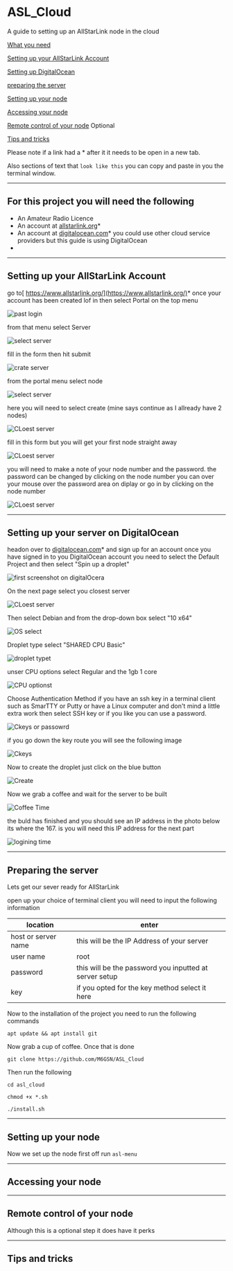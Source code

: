 # ASL_Cloud
A guide to setting up an AllStarLink node in the cloud

 [What you need](#needed)

 [Setting up your AllStarLink Account](#asl)

 [Setting up DigitalOcean](#do)

 [preparing the server](#prep)

 [Setting up your node](#node)

 [Accessing your node](#access)

 [Remote control of your node](#control) Optional

 [Tips and tricks](#tips)





Please note if a link had a * after it it needs to be open in a new tab.

Also sections of text that `look like this` you can copy and paste in you the terminal window.
___
##  <a name="needed"></a>For this project you will need the following


  * An Amateur Radio Licence
  * An account at [allstarlink.org](https://www.allstarlink.org/)*
  * An account at [digitalocean.com](https://www.digitalocean.com/)* you could use other cloud service providers but this guide is using DigitalOcean
  * 
___
## <a name="asl">Setting up your AllStarLink Account

go to[ https://www.allstarlink.org/](https://www.allstarlink.org/)* once your account has been created lof in then select Portal on the top menu 

![past login](https://m6gsn.co.uk/git/2_asl/asl01.png)

from that menu select Server

![select server](https://m6gsn.co.uk/git/2_asl/asl02.png)

fill in the form then hit submit

![crate server](https://m6gsn.co.uk/git/2_asl/asl03.png)

from the portal menu select node

![select server](https://m6gsn.co.uk/git/2_asl/asl02.png)

here you will need to select create (mine says continue as I allready have 2 nodes)

![CLoest server](https://m6gsn.co.uk/git/2_asl/asl04.png)

fill in this form but you will get your first node straight away

![CLoest server](https://m6gsn.co.uk/git/2_asl/asl05.png)

you will need to make a note of your node number and the password. the password can be changed by clicking on the node number you can over your mouse over the password area on diplay or go in by clicking on the node number

![CLoest server](https://m6gsn.co.uk/git/2_asl/asl04.png)

___
## <a name="do">Setting up your server on DigitalOcean

headon over to  [digitalocean.com](https://www.digitalocean.com/)* and sign up for an account once you have signed in to you DigitalOcean account you need to select the Default Project and then select "Spin up a droplet"

![first screenshot on digitalOcera](https://m6gsn.co.uk/git/1_do/DO01.png)

On the next page select you closest server

![CLoest server](https://m6gsn.co.uk/git/1_do/DO02.png)

Then select Debian and from the drop-down box select "10 x64"

![OS select](https://m6gsn.co.uk/git/1_do/DO03.png)

Droplet type select "SHARED CPU Basic" 

![droplet typet](https://m6gsn.co.uk/git/1_do/DO04.png)


unser CPU options select Regular and the 1gb 1 core

![CPU optionst](https://m6gsn.co.uk/git/1_do/DO05.png)

Choose Authentication Method if you have an ssh key in a terminal client such as SmarTTY or Putty or have a Linux computer and don't mind a little extra work then select SSH key or if you like you can use a password. 

![Ckeys or passowrd](https://m6gsn.co.uk/git/1_do/DO06.png)

if you go down the key route you will see the following image

![Ckeys](https://m6gsn.co.uk/git/1_do/DO07.png)

Now to create the droplet just click on the blue button

![Create](https://m6gsn.co.uk/git/1_do/DO08.png)

Now we grab a coffee and wait for the server to be built

![Coffee Time](https://m6gsn.co.uk/git/1_do/DO09.png)

the buld has finished and you should see an IP address in the photo below its where the 167. is you will need this IP address for the next part

![logining time](https://m6gsn.co.uk/git/1_do/DO10.png)

___

## <a name="prep">Preparing the server

Lets get our sever ready for AllStarLink

open up your choice of terminal client you will need to input the following information

|location           |enter                                                   |
|-------------------|--------------------------------------------------------|
|host or server name|this will be the IP Address of your server              |
|user name          |root                                                    |                   |                                          |
|password           |this will be the password you inputted at server setup  |
|key                |if you opted for the key method select it here|


Now to the installation of the project you need to run the following commands 

`apt update && apt install git`

Now grab a cup of coffee. Once that is done

`git clone https://github.com/M6GSN/ASL_Cloud`

Then run the following

`cd asl_cloud`

`chmod +x *.sh`

`./install.sh`

___

## <a name="node">Setting up your node



Now we set up the node first off run `asl-menu`










___

## <a name="access">Accessing your node

___

## <a name="control">Remote control of your node

Although this is a optional step it does have it perks


___

## <a name="tips">Tips and tricks
